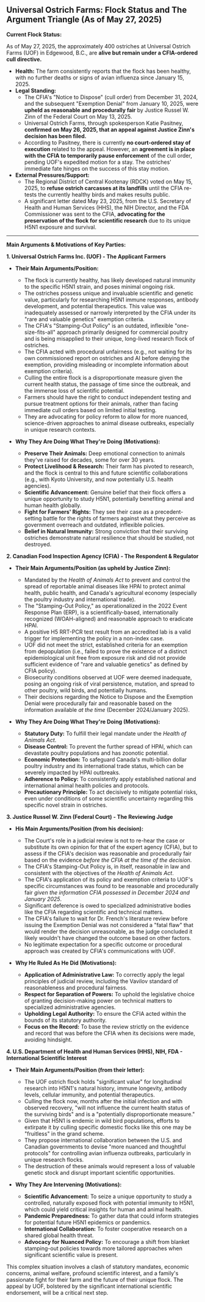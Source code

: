 ## Universal Ostrich Farms: Flock Status and The Argument Triangle (As of May 27, 2025)

**Current Flock Status:**

As of May 27, 2025, the approximately 400 ostriches at Universal Ostrich Farms (UOF) in Edgewood, B.C., are **alive but remain under a CFIA-ordered cull directive.**

*   **Health:** The farm consistently reports that the flock has been healthy, with no further deaths or signs of avian influenza since January 15, 2025.
*   **Legal Standing:**
    *   The CFIA's "Notice to Dispose" (cull order) from December 31, 2024, and the subsequent "Exemption Denial" from January 10, 2025, were **upheld as reasonable and procedurally fair** by Justice Russel W. Zinn of the Federal Court on May 13, 2025.
    *   Universal Ostrich Farms, through spokesperson Katie Pasitney, **confirmed on May 26, 2025, that an appeal against Justice Zinn's decision has been filed.**
    *   According to Pasitney, there is currently **no court-ordered stay of execution** related to the appeal. However, an **agreement is in place with the CFIA to temporarily pause enforcement** of the cull order, pending UOF's expedited motion for a stay. The ostriches' immediate fate hinges on the success of this stay motion.
*   **External Pressures/Support:**
    *   The Regional District of Central Kootenay (RDCK) voted on May 15, 2025, to **refuse ostrich carcasses at its landfills** until the CFIA re-tests the currently healthy birds and makes results public.
    *   A significant letter dated May 23, 2025, from the U.S. Secretary of Health and Human Services (HHS), the NIH Director, and the FDA Commissioner was sent to the CFIA, **advocating for the preservation of the flock for scientific research** due to its unique H5N1 exposure and survival.

---

**Main Arguments & Motivations of Key Parties:**

**1. Universal Ostrich Farms Inc. (UOF) - The Applicant Farmers**

*   **Their Main Arguments/Position:**
    *   The flock is currently healthy, has likely developed natural immunity to the specific H5N1 strain, and poses minimal ongoing risk.
    *   The ostriches possess unique and invaluable scientific and genetic value, particularly for researching H5N1 immune responses, antibody development, and potential therapeutics. This value was inadequately assessed or narrowly interpreted by the CFIA under its "rare and valuable genetics" exemption criteria.
    *   The CFIA's "Stamping-Out Policy" is an outdated, inflexible "one-size-fits-all" approach primarily designed for commercial poultry and is being misapplied to their unique, long-lived research flock of ostriches.
    *   The CFIA acted with procedural unfairness (e.g., not waiting for its own commissioned report on ostriches and AI before denying the exemption, providing misleading or incomplete information about exemption criteria).
    *   Culling the entire flock is a disproportionate measure given the current health status, the passage of time since the outbreak, and the immense loss of scientific potential.
    *   Farmers should have the right to conduct independent testing and pursue treatment options for their animals, rather than facing immediate cull orders based on limited initial testing.
    *   They are advocating for policy reform to allow for more nuanced, science-driven approaches to animal disease outbreaks, especially in unique research contexts.

*   **Why They Are Doing What They're Doing (Motivations):**
    *   **Preserve Their Animals:** Deep emotional connection to animals they've raised for decades, some for over 30 years.
    *   **Protect Livelihood & Research:** Their farm has pivoted to research, and the flock is central to this and future scientific collaborations (e.g., with Kyoto University, and now potentially U.S. health agencies).
    *   **Scientific Advancement:** Genuine belief that their flock offers a unique opportunity to study H5N1, potentially benefiting animal and human health globally.
    *   **Fight for Farmers' Rights:** They see their case as a precedent-setting battle for the rights of farmers against what they perceive as government overreach and outdated, inflexible policies.
    *   **Belief in Natural Immunity:** Strong conviction that their surviving ostriches demonstrate natural resilience that should be studied, not destroyed.

**2. Canadian Food Inspection Agency (CFIA) - The Respondent & Regulator**

*   **Their Main Arguments/Position (as upheld by Justice Zinn):**
    *   Mandated by the *Health of Animals Act* to prevent and control the spread of reportable animal diseases like HPAI to protect animal health, public health, and Canada's agricultural economy (especially the poultry industry and international trade).
    *   The "Stamping-Out Policy," as operationalized in the 2022 Event Response Plan (ERP), is a scientifically-based, internationally recognized (WOAH-aligned) and reasonable approach to eradicate HPAI.
    *   A positive H5 RRT-PCR test result from an accredited lab is a valid trigger for implementing the policy in a non-index case.
    *   UOF did not meet the strict, established criteria for an exemption from depopulation (i.e., failed to prove the existence of a distinct epidemiological unit free from exposure risk and did not provide sufficient evidence of "rare and valuable genetics" as defined by CFIA policy).
    *   Biosecurity conditions observed at UOF were deemed inadequate, posing an ongoing risk of viral persistence, mutation, and spread to other poultry, wild birds, and potentially humans.
    *   Their decisions regarding the Notice to Dispose and the Exemption Denial were procedurally fair and reasonable based on the information available *at the time* (December 2024/January 2025).

*   **Why They Are Doing What They're Doing (Motivations):**
    *   **Statutory Duty:** To fulfill their legal mandate under the *Health of Animals Act*.
    *   **Disease Control:** To prevent the further spread of HPAI, which can devastate poultry populations and has zoonotic potential.
    *   **Economic Protection:** To safeguard Canada's multi-billion dollar poultry industry and its international trade status, which can be severely impacted by HPAI outbreaks.
    *   **Adherence to Policy:** To consistently apply established national and international animal health policies and protocols.
    *   **Precautionary Principle:** To act decisively to mitigate potential risks, even under conditions of some scientific uncertainty regarding this specific novel strain in ostriches.

**3. Justice Russel W. Zinn (Federal Court) - The Reviewing Judge**

*   **His Main Arguments/Position (from his decision):**
    *   The Court's role in a judicial review is not to re-hear the case or substitute its own opinion for that of the expert agency (CFIA), but to assess if the CFIA's decision was reasonable and procedurally fair based on the evidence *before the CFIA at the time of the decision*.
    *   The CFIA's Stamping-Out Policy is, in itself, reasonable in law and consistent with the objectives of the *Health of Animals Act*.
    *   The CFIA's application of its policy and exemption criteria to UOF's specific circumstances was found to be reasonable and procedurally fair *given the information CFIA possessed in December 2024 and January 2025*.
    *   Significant deference is owed to specialized administrative bodies like the CFIA regarding scientific and technical matters.
    *   The CFIA's failure to wait for Dr. French's literature review before issuing the Exemption Denial was not considered a "fatal flaw" that would render the decision unreasonable, as the judge concluded it likely wouldn't have changed the outcome based on other factors.
    *   No legitimate expectation for a specific outcome or procedural approach was created by CFIA's communications with UOF.

*   **Why He Ruled As He Did (Motivations):**
    *   **Application of Administrative Law:** To correctly apply the legal principles of judicial review, including the Vavilov standard of reasonableness and procedural fairness.
    *   **Respect for Separation of Powers:** To uphold the legislative choice of granting decision-making power on technical matters to specialized administrative agencies.
    *   **Upholding Legal Authority:** To ensure the CFIA acted within the bounds of its statutory authority.
    *   **Focus on the Record:** To base the review strictly on the evidence and record that was before the CFIA when its decisions were made, avoiding hindsight.

**4. U.S. Department of Health and Human Services (HHS), NIH, FDA - International Scientific Interest**

*   **Their Main Arguments/Position (from their letter):**
    *   The UOF ostrich flock holds "significant value" for longitudinal research into H5N1's natural history, immune longevity, antibody levels, cellular immunity, and potential therapeutics.
    *   Culling the flock now, months after the initial infection and with observed recovery, "will not influence the current health status of the surviving birds" and is a "potentially disproportionate measure."
    *   Given that H5N1 is endemic in wild bird populations, efforts to extirpate it by culling specific domestic flocks like this one may be "fruitless" in the grand scheme.
    *   They propose international collaboration between the U.S. and Canadian governments to devise "more nuanced and thoughtful protocols" for controlling avian influenza outbreaks, particularly in unique research flocks.
    *   The destruction of these animals would represent a loss of valuable genetic stock and disrupt important scientific opportunities.

*   **Why They Are Intervening (Motivations):**
    *   **Scientific Advancement:** To seize a unique opportunity to study a controlled, naturally exposed flock with potential immunity to H5N1, which could yield critical insights for human and animal health.
    *   **Pandemic Preparedness:** To gather data that could inform strategies for potential future H5N1 epidemics or pandemics.
    *   **International Collaboration:** To foster cooperative research on a shared global health threat.
    *   **Advocacy for Nuanced Policy:** To encourage a shift from blanket stamping-out policies towards more tailored approaches when significant scientific value is present.

This complex situation involves a clash of statutory mandates, economic concerns, animal welfare, profound scientific interest, and a family's passionate fight for their farm and the future of their unique flock. The appeal by UOF, bolstered by the significant international scientific endorsement, will be a critical next step.